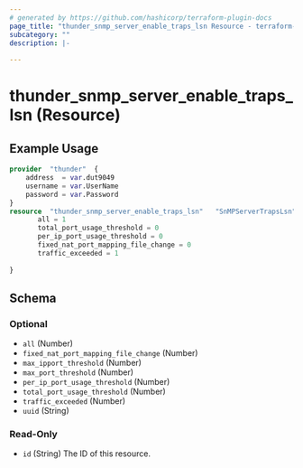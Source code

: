 ```yaml
---
# generated by https://github.com/hashicorp/terraform-plugin-docs
page_title: "thunder_snmp_server_enable_traps_lsn Resource - terraform-provider-thunder"
subcategory: ""
description: |-
  
---
```


# thunder_snmp_server_enable_traps_lsn (Resource)



## Example Usage

```terraform
provider  "thunder"  {
    address  = var.dut9049
    username = var.UserName
    password = var.Password
}
resource  "thunder_snmp_server_enable_traps_lsn"   "SnMPServerTrapsLsn"  {
       all = 1 
       total_port_usage_threshold = 0 
       per_ip_port_usage_threshold = 0 
       fixed_nat_port_mapping_file_change = 0 
       traffic_exceeded = 1
  
}
```

<!-- schema generated by tfplugindocs -->
## Schema

### Optional

- `all` (Number)
- `fixed_nat_port_mapping_file_change` (Number)
- `max_ipport_threshold` (Number)
- `max_port_threshold` (Number)
- `per_ip_port_usage_threshold` (Number)
- `total_port_usage_threshold` (Number)
- `traffic_exceeded` (Number)
- `uuid` (String)

### Read-Only

- `id` (String) The ID of this resource.


